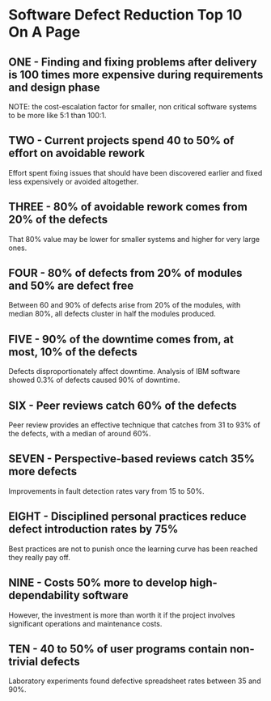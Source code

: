 
# Software Defect Reduction Top 10 On A Page

## ONE - Finding and fixing problems after delivery is 100 times more expensive during requirements and design phase

NOTE: the cost-escalation factor for smaller, non critical software systems to be more like 5:1 than 100:1.

## TWO - Current projects spend 40 to 50% of effort on avoidable rework

Effort spent fixing issues that should have been discovered earlier and fixed less expensively or avoided altogether.

## THREE - 80% of avoidable rework comes from 20% of the defects

That 80% value may be lower for smaller systems and higher for very large ones.

## FOUR - 80% of defects from 20% of modules and 50% are defect free

Between 60 and 90% of defects arise from 20% of the modules, with median 80%, all defects cluster in half the modules produced.

## FIVE - 90% of the downtime comes from, at most, 10% of the defects

Defects disproportionately affect downtime. Analysis of IBM software showed 0.3% of  defects caused 90% of downtime.

## SIX - Peer reviews catch 60% of the defects

Peer review provides an effective technique that catches from 31 to 93% of the defects, with a median of around 60%.

## SEVEN - Perspective-based reviews catch 35% more defects

Improvements in fault detection rates vary from 15 to 50%.

## EIGHT - Disciplined personal practices reduce defect introduction rates by 75%

Best practices are not to punish once the learning curve has been reached they really pay off.

## NINE - Costs 50% more to develop high-dependability software

However, the investment is more than worth it if the project involves significant operations and maintenance costs.

## TEN - 40 to 50% of user programs contain non-trivial defects

Laboratory experiments found defective spreadsheet rates between 35 and 90%.
